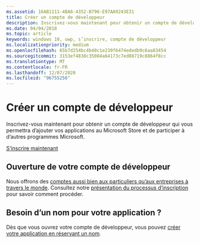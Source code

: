 ```yaml
---
ms.assetid: 16AB1111-4BA8-4352-B796-E97AA9243E31
title: Créer un compte de développeur
description: Inscrivez-vous maintenant pour obtenir un compte de développeur qui vous permettra d’ajouter vos applications au Microsoft Store et de participer à d’autres programmes Microsoft.
ms.date: 04/04/2018
ms.topic: article
keywords: windows 10, uwp, s’inscrire, compte de développeur
ms.localizationpriority: medium
ms.openlocfilehash: 65b7d254bc4b40c1e230f6474ededb9c6aa83454
ms.sourcegitcommit: 3153ef4838c35084a64173c7ed88719c8864f8cc
ms.translationtype: MT
ms.contentlocale: fr-FR
ms.lasthandoff: 12/07/2020
ms.locfileid: "96755256"
---
```

# <a name="create-a-developer-account"></a>Créer un compte de développeur

Inscrivez-vous maintenant pour obtenir un compte de développeur qui vous permettra d’ajouter vos applications au Microsoft Store et de participer à d’autres programmes Microsoft.

[S’inscrire maintenant](https://developer.microsoft.com/store/register)

## <a name="opening-your-developer-account"></a>Ouverture de votre compte de développeur

Nous offrons des [comptes aussi bien aux particuliers qu’aux entreprises à travers le monde](/windows-apps-src/publish/account-types-locations-and-fees.md). Consultez notre [présentation du processus d’inscription](/windows-apps-src/publish/opening-a-developer-account.md) pour savoir comment procéder.

## <a name="have-a-name-for-your-app"></a>Besoin d’un nom pour votre application ?

Dès que vous ouvrez votre compte de développeur, vous pouvez [créer votre application en réservant un nom](/windows-apps-src/publish/create-your-app-by-reserving-a-name.md).

